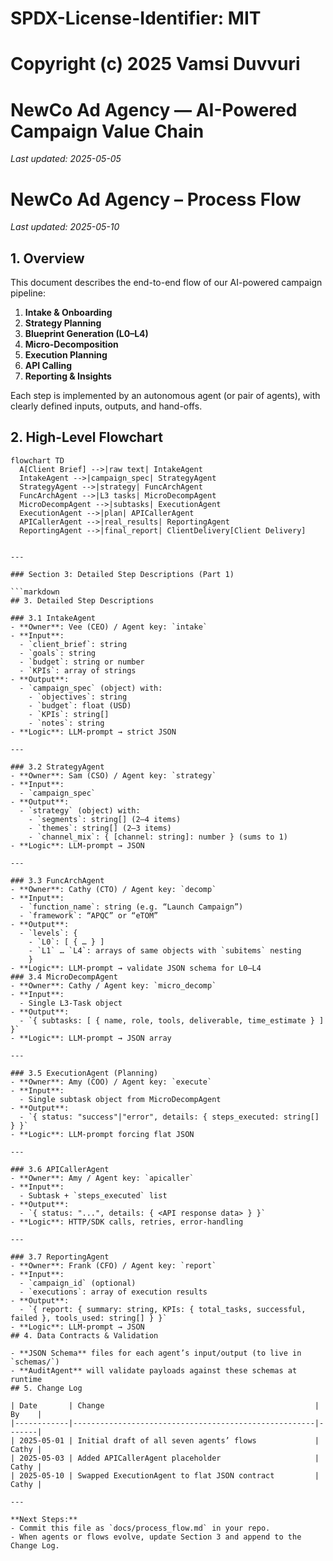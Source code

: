 # SPDX-License-Identifier: MIT

# Copyright (c) 2025 Vamsi Duvvuri

# NewCo Ad Agency — AI-Powered Campaign Value Chain

_Last updated: 2025-05-05_

# NewCo Ad Agency – Process Flow

_Last updated: 2025-05-10_

## 1. Overview

This document describes the end-to-end flow of our AI-powered campaign pipeline:

1. **Intake & Onboarding**
2. **Strategy Planning**
3. **Blueprint Generation (L0–L4)**
4. **Micro-Decomposition**
5. **Execution Planning**
6. **API Calling**
7. **Reporting & Insights**

Each step is implemented by an autonomous agent (or pair of agents), with clearly defined inputs, outputs, and hand-offs.

## 2. High-Level Flowchart

````mermaid
flowchart TD
  A[Client Brief] -->|raw text| IntakeAgent
  IntakeAgent -->|campaign_spec| StrategyAgent
  StrategyAgent -->|strategy| FuncArchAgent
  FuncArchAgent -->|L3 tasks| MicroDecompAgent
  MicroDecompAgent -->|subtasks| ExecutionAgent
  ExecutionAgent -->|plan| APICallerAgent
  APICallerAgent -->|real_results| ReportingAgent
  ReportingAgent -->|final_report| ClientDelivery[Client Delivery]


---

### Section 3: Detailed Step Descriptions (Part 1)

```markdown
## 3. Detailed Step Descriptions

### 3.1 IntakeAgent
- **Owner**: Vee (CEO) / Agent key: `intake`
- **Input**:
  - `client_brief`: string
  - `goals`: string
  - `budget`: string or number
  - `KPIs`: array of strings
- **Output**:
  - `campaign_spec` (object) with:
    - `objectives`: string
    - `budget`: float (USD)
    - `KPIs`: string[]
    - `notes`: string
- **Logic**: LLM-prompt → strict JSON

---

### 3.2 StrategyAgent
- **Owner**: Sam (CSO) / Agent key: `strategy`
- **Input**:
  - `campaign_spec`
- **Output**:
  - `strategy` (object) with:
    - `segments`: string[] (2–4 items)
    - `themes`: string[] (2–3 items)
    - `channel_mix`: { [channel: string]: number } (sums to 1)
- **Logic**: LLM-prompt → JSON

---

### 3.3 FuncArchAgent
- **Owner**: Cathy (CTO) / Agent key: `decomp`
- **Input**:
  - `function_name`: string (e.g. “Launch Campaign”)
  - `framework`: “APQC” or “eTOM”
- **Output**:
  - `levels`: {
    - `L0`: [ { … } ]
    - `L1` … `L4`: arrays of same objects with `subitems` nesting
    }
- **Logic**: LLM-prompt → validate JSON schema for L0–L4
### 3.4 MicroDecompAgent
- **Owner**: Cathy / Agent key: `micro_decomp`
- **Input**:
  - Single L3-Task object
- **Output**:
  - `{ subtasks: [ { name, role, tools, deliverable, time_estimate } ] }`
- **Logic**: LLM-prompt → JSON array

---

### 3.5 ExecutionAgent (Planning)
- **Owner**: Amy (COO) / Agent key: `execute`
- **Input**:
  - Single subtask object from MicroDecompAgent
- **Output**:
  - `{ status: "success"|"error", details: { steps_executed: string[] } }`
- **Logic**: LLM-prompt forcing flat JSON

---

### 3.6 APICallerAgent
- **Owner**: Amy / Agent key: `apicaller`
- **Input**:
  - Subtask + `steps_executed` list
- **Output**:
  - `{ status: "...", details: { <API response data> } }`
- **Logic**: HTTP/SDK calls, retries, error-handling

---

### 3.7 ReportingAgent
- **Owner**: Frank (CFO) / Agent key: `report`
- **Input**:
  - `campaign_id` (optional)
  - `executions`: array of execution results
- **Output**:
  - `{ report: { summary: string, KPIs: { total_tasks, successful, failed }, tools_used: string[] } }`
- **Logic**: LLM-prompt → JSON
## 4. Data Contracts & Validation

- **JSON Schema** files for each agent’s input/output (to live in `schemas/`)
- **AuditAgent** will validate payloads against these schemas at runtime
## 5. Change Log

| Date       | Change                                               | By    |
|------------|------------------------------------------------------|-------|
| 2025-05-01 | Initial draft of all seven agents’ flows             | Cathy |
| 2025-05-03 | Added APICallerAgent placeholder                     | Cathy |
| 2025-05-10 | Swapped ExecutionAgent to flat JSON contract         | Cathy |

---

**Next Steps:**
- Commit this file as `docs/process_flow.md` in your repo.
- When agents or flows evolve, update Section 3 and append to the Change Log.
````
